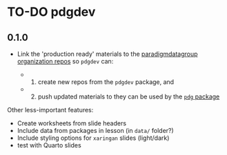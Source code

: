 # TO-DO pdgdev 

## 0.1.0 

- Link the 'production ready' materials to the [paradigmdatagroup organization repos](https://github.com/orgs/paradigmdatagroup/repositories) so `pdgdev` can:

  - 1) create new repos from the `pdgdev` package, and
  
  - 2) push updated materials to they can be used by the [`pdg` package](https://github.com/paradigmdatagroup/pdg)
  
Other less-important features: 

+   Create worksheets from slide headers  
+   Include data from packages in lesson (in `data/` folder?)
+   Include styling options for `xaringan` slides (light/dark)  
+   test with Quarto slides 
